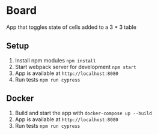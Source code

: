 # Board
App that toggles state of cells added to a 3 * 3 table

## Setup

1. Install npm modules `npm install`
2. Start webpack server for development `npm start`
3. App is available at `http://localhost:8080`
4. Run tests `npm run cypress`

## Docker

1. Build and start the app with `docker-compose up --build`
2. App is available at `http://localhost:8080`
3. Run tests `npm run cypress`
